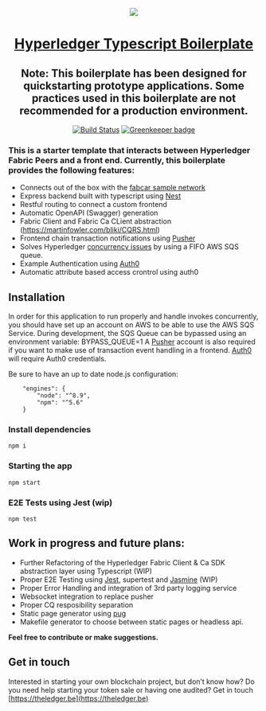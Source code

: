 <center>

![](https://cdn-images-1.medium.com/max/1200/1*2646BxDq2ICh_oNFPolAXQ.jpeg)

# [Hyperledger Typescript Boilerplate ](https://medium.com/wearetheledger/hyperledger-fabric-typescript-boilerplate-455004d0c6c8)

## Note: This boilerplate has been designed for quickstarting prototype applications. Some practices used in this boilerplate are not recommended for a production environment.

[![Build Status](https://travis-ci.org/wearetheledger/hyperledger-typescript-boilerplate.svg?branch=master)](https://travis-ci.org/wearetheledger/hyperledger-typescript-boilerplate) [![Greenkeeper badge](https://badges.greenkeeper.io/wearetheledger/hyperledger-typescript-boilerplate.svg)](https://greenkeeper.io/)

</center>

### This is a starter template that interacts between Hyperledger Fabric Peers and a front end. Currently, this boilerplate provides the following features:

- Connects out of the box with the [fabcar sample network](https://github.com/hyperledger/fabric-samples/tree/release/fabcar)
- Express backend built with typescript using [Nest](https://github.com/kamilmysliwiec/nest) 
- Restful routing to connect a custom frontend
- Automatic OpenAPI (Swagger) generation
- Fabric Client and Fabric Ca CLient abstraction
(https://martinfowler.com/bliki/CQRS.html)
- Frontend chain transaction notifications using [Pusher](https://pusher.com)
- Solves Hyperledger [concurrency issues](https://medium.com/wearetheledger/hyperledger-fabric-concurrency-really-eccd901e4040) by using a FIFO AWS SQS queue.
- Example Authentication using [Auth0](https://auth0.com/)
- Automatic attribute based access crontrol using auth0



## Installation

In order for this application to run properly and handle invokes concurrently, you should have set up an account on AWS to be able to use the AWS SQS Service. 
During development, the SQS Queue can be bypassed using an environment variable: BYPASS_QUEUE=1
A [Pusher](https://pusher.com) account is also required if you want to make use of transaction event handling in a frontend.
[Auth0](https://auth0.com/) will require Auth0 credentials.

Be sure to have an up to date node.js configuration:
```
    "engines": {
        "node": "^8.9",
        "npm": "^5.6"
    }
```

### Install dependencies

`npm i`

### Starting the app

`npm start`

### E2E Tests using Jest (wip)

`npm test`

## Work in progress and future plans:

- Further Refactoring of the Hyperledger Fabric Client & Ca SDK abstraction layer using Typescript (WIP)
- Proper E2E Testing using [Jest](https://facebook.github.io/jest/), supertest and [Jasmine](https://jasmine.github.io/) (WIP)
- Proper Error Handling and integration of 3rd party logging service
- Websocket integration to replace pusher
- Proper CQ resposibility separation
- Static page generator using [pug](https://pugjs.org/api/getting-started.html)
- Makefile generator to choose between static pages or headless api.

**Feel free to contribute or make suggestions.**

## Get in touch
Interested in starting your own blockchain project, but don’t know how? 
Do you need help starting your token sale or having one audited? Get in touch [https://theledger.be](https://theledger.be)
